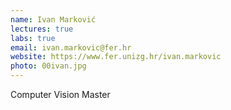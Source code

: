 ```yaml
---
name: Ivan Marković
lectures: true
labs: true
email: ivan.markovic@fer.hr
website: https://www.fer.unizg.hr/ivan.markovic
photo: 00ivan.jpg
---
```


Computer Vision Master
